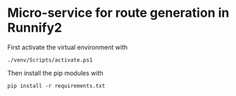# Micro-service for route generation in Runnify2

First activate the virtual environment with

```
./venv/Scripts/activate.ps1
```

Then install the pip modules with

```
pip install -r requirements.txt
```
